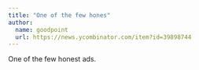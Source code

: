 ```yaml
---
title: "One of the few hones"
author:
  name: goodpoint
  url: https://news.ycombinator.com/item?id=39898744
---
```

One of the few honest ads.
